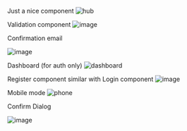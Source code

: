 
Just a nice component
![hub](https://github.com/user-attachments/assets/9d97d324-7c59-4059-b646-c5ef67630bb9)



Validation component
![image](https://github.com/florentrot/full-stack-app/assets/99581506/7e6682c8-db8b-4521-8917-9a38da6924bd)

Confirmation email

![image](https://github.com/florentrot/full-stack-app/assets/99581506/252ae605-8fd8-4469-8102-0f9ee790c54c)


Dashboard (for auth only)
![dashboard](https://github.com/user-attachments/assets/9473bbd9-059a-4904-9420-bc1cac4e55aa)








Register component similar with Login component
![image](https://github.com/florentrot/full-stack-app/assets/99581506/af3aa1d8-b604-46d1-a650-de7e8ccde819)


Mobile mode 
![phone](https://github.com/user-attachments/assets/9553fb3c-b87b-4c0d-98b3-04532000fe2b)


Confirm Dialog

![image](https://github.com/florentrot/full-stack-app/assets/99581506/1de5e1d8-01b7-4c6a-97e9-4900bec8a40a)


